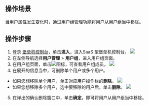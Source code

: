 ## 操作场景
当用户属性发生变化时，通过用户组管理功能将用户从用户组当中移除。

## 操作步骤
1. 登录 [堡垒机控制台](https://console.cloud.tencent.com/cds/bh)，单击**进入**，进入SaaS 型堡垒机控制台。
![](https://main.qcloudimg.com/raw/c4d6945d8c76ed1ae7bb8821fde8b41d.png)
2. 在左侧导航选择**用户管理** > **用户组**，进入用户组页面。
3. 在用户组页面，单击![](https://main.qcloudimg.com/raw/2b4854d699cf8eeff050e013e9cc42bd.png)图标，可查看用户组成员。
![](https://main.qcloudimg.com/raw/e4e53ce3ad4d5ac1e2b7b45d6c658f14.png)
4. 在展开的信息当中，可删除单个用户或多个用户。
  - 如果您想移除单个用户，单击对应用户操作栏的**删除**。
  ![](https://main.qcloudimg.com/raw/4d0f84dd254722acb52d2f96340b1743.png)
 - 如果您想移除多个用户，选中要移除的用户后，单击**删除**。
  ![](https://main.qcloudimg.com/raw/7004abab8c67bdc1729f85c8bd996343.png)
5. 在弹出的确认删除窗口中，单击**确定**，即可将用户从用户组当中移除。
